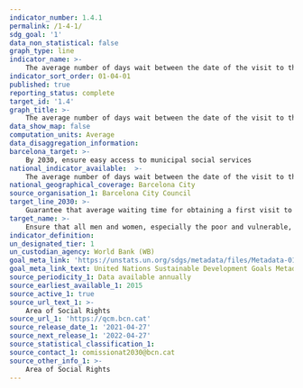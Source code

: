 ```yaml
---
indicator_number: 1.4.1
permalink: /1-4-1/
sdg_goal: '1'
data_non_statistical: false
graph_type: line
indicator_name: >-
    The average number of days wait between the date of the visit to the Social Services Centre and the date when the visit was scheduled
indicator_sort_order: 01-04-01
published: true
reporting_status: complete
target_id: '1.4'
graph_title: >-
    The average number of days wait between the date of the visit to the Social Services Centre and the date when the visit was scheduled
data_show_map: false
computation_units: Average 
data_disaggregation_information:
barcelona_target: >-
    By 2030, ensure easy access to municipal social services 
national_indicator_available:  >-
    The average number of days wait between the date of the visit to the Social Services Centre and the date when the visit was scheduled
national_geographical_coverage: Barcelona City 
source_organisation_1: Barcelona City Council
target_line_2030: >-
    Guarantee that average waiting time for obtaining a first visit to municipal social services centres is less than 15 days
target_name: >-
    Ensure that all men and women, especially the poor and vulnerable, have equal rights to economic resources, as well as access to basic services, ownership and control over land and other forms of property, inheritance, natural resources, appropriate new technologies and financial services, including microfinancing
indicator_definition:
un_designated_tier: 1
un_custodian_agency: World Bank (WB)
goal_meta_link: 'https://unstats.un.org/sdgs/metadata/files/Metadata-01-04-01.pdf'
goal_meta_link_text: United Nations Sustainable Development Goals Metadata (pdf 894kB )
source_periodicity_1: Data available annually
source_earliest_available_1: 2015
source_active_1: true
source_url_text_1: >-
    Area of Social Rights 
source_url_1: 'https://qcm.bcn.cat'
source_release_date_1: '2021-04-27'
source_next_release_1: '2022-04-27'
source_statistical_classification_1: 
source_contact_1: comissionat2030@bcn.cat
source_other_info_1: >-
    Area of Social Rights
---
```

